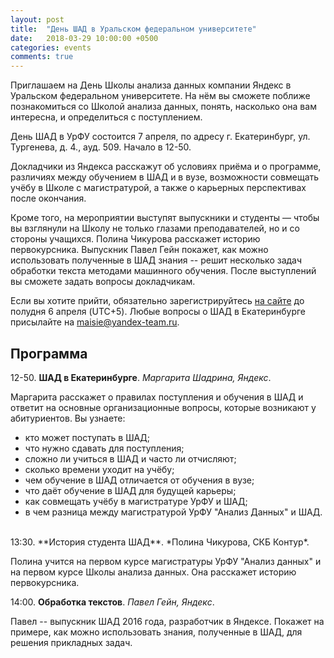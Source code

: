```yaml
---
layout: post
title:  "День ШАД в Уральском федеральном университете"
date:   2018-03-29 10:00:00 +0500
categories: events
comments: true
---
```

Приглашаем на День Школы анализа данных компании Яндекс в Уральском федеральном университете. На нём вы сможете поближе познакомиться со Школой анализа данных, понять, насколько она вам интересна, и определиться с поступлением.

День ШАД в УрФУ состоится 7 апреля, по адресу г. Екатеринбург, ул. Тургенева, д. 4., ауд. 509. Начало в 12-50.

Докладчики из Яндекса расскажут об условиях приёма и о программе, различиях между обучением в ШАД и в вузе, возможности совмещать учёбу в Школе с магистратурой, а также о карьерных перспективах после окончания.

Кроме того, на мероприятии выступят выпускники и студенты — чтобы вы взглянули на Школу не только глазами преподавателей, но и со стороны учащихся. Полина Чикурова расскажет историю первокурсника. Выпускник Павел Гейн покажет, как можно использовать полученные в ШАД знания -- решит несколько задач обработки текста методами машинного обучения. После выступлений вы сможете задать вопросы докладчикам.

Если вы хотите прийти, обязательно зарегистрируйтесь [на сайте](https://academy.yandex.ru/events/data_analysis/ekb-2018/) до полудня 6 апреля (UTC+5). Любые вопросы о ШАД в Екатеринбурге присылайте на maisie@yandex-team.ru.

## Программа

12-50. **ШАД в Екатеринбурге**. *Маргарита Шадрина, Яндекс*.

Маргарита расскажет о правилах поступления и обучения в ШАД и ответит на основные организационные вопросы, которые возникают у абитуриентов. Вы узнаете:
* кто может поступать в ШАД;
* что нужно сдавать для поступления;
* сложно ли учиться в ШАД и часто ли отчисляют;
* сколько времени уходит на учёбу;
* чем обучение в ШАД отличается от обучения в вузе;
* что даёт обучение в ШАД для будущей карьеры;
* как совмещать учёбу в магистратуре УрФУ и ШАД;
* в чем разница между магистратурой УрФУ "Анализ Данных" и ШАД.

<br/>
13:30. **История студента ШАД**. *Полина Чикурова, СКБ Контур*. 

Полина учится на первом курсе магистратуры УрФУ "Анализ данных" и на первом курсе Школы анализа данных. Она расскажет историю первокурсника.

14:00. **Обработка текстов**. *Павел Гейн, Яндекс*.

Павел -- выпускник ШАД 2016 года, разработчик в Яндексе. Покажет на примере, как можно использовать знания, полученные в ШАД, для решения прикладных задач.

